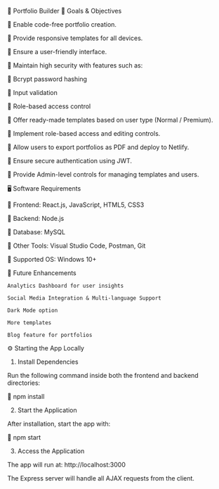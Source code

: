 📌 Portfolio Builder
🎯 Goals & Objectives

	Enable code-free portfolio creation.

	Provide responsive templates for all devices.

	Ensure a user-friendly interface.

	Maintain high security with features such as:

	Bcrypt password hashing

	Input validation

	Role-based access control

	Offer ready-made templates based on user type (Normal / Premium).

	Implement role-based access and editing controls.

	Allow users to export portfolios as PDF and deploy to Netlify.

	Ensure secure authentication using JWT.

	Provide Admin-level controls for managing templates and users.

🖥️ Software Requirements

	Frontend: React.js, JavaScript, HTML5, CSS3

	Backend: Node.js

	Database: MySQL

	Other Tools: Visual Studio Code, Postman, Git

	Supported OS: Windows 10+

🚀 Future Enhancements

 	Analytics Dashboard for user insights

 	Social Media Integration & Multi-language Support

 	Dark Mode option

 	More templates

 	Blog feature for portfolios

⚙️ Starting the App Locally
1. Install Dependencies

Run the following command inside both the frontend and backend directories:

	npm install

2. Start the Application

After installation, start the app with:

	npm start

3. Access the Application

The app will run at: http://localhost:3000

The Express server will handle all AJAX requests from the client.
